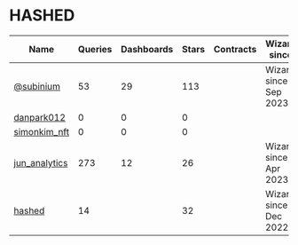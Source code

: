 # HASHED 

| Name                                            | Queries | Dashboards | Stars | Contracts | Wizard since          |
| ---                                             | ---     | ---        | ---   | ---       | ---                   |
| [@subinium](https://dune.com/subinium)          |    53   |     29     |  113  |           | Wizard since Sep 2023 |
| [danpark012](https://dune.com/danpark012)       |     0   |      0     |    0  |           | |
| [simonkim_nft](https://dune.com/simonkim_nft)   |     0   |      0     |    0  |           | |
| [jun_analytics](https://dune.com/jun_analytics) |   273   |     12     |   26  |           | Wizard since Apr 2023 |
| [hashed](https://dune.com/hashed)               |    14   |            |   32  |           | Wizard since Dec 2022 |
